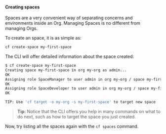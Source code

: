 #### Creating spaces

Spaces are a very convenient way of separating concerns and environments inside an Org. Managing Spaces is no different from managing Orgs.

To create an space, it is as simple as:

```sh
cf create-space my-first-space
```

The CLI will offer detailed information about the space created:

```sh
$ cf create-space my-first-space
Creating space my-first-space in org my-org as admin...
OK
Assigning role SpaceManager to user admin in org my-org / space my-first-space as admin...
OK
Assigning role SpaceDeveloper to user admin in org my-org / space my-first-space as admin...
OK

TIP: Use 'cf target -o my-org -s my-first-space' to target new space
```

> **Tip:** Notice that the CLI offers you help in many commands on what to do next, such as how to target the space you just created.
>

Now, try listing all the spaces again with the `cf spaces` command.
